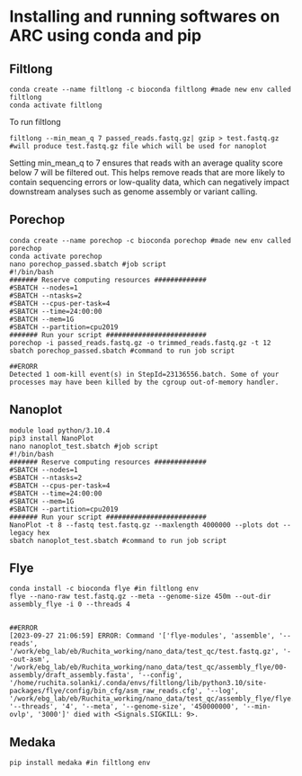 # Installing and running softwares on ARC using conda and pip
## Filtlong
```
conda create --name filtlong -c bioconda filtlong #made new env called filtlong
conda activate filtlong
```
To run filtlong
```
filtlong --min_mean_q 7 passed_reads.fastq.gz| gzip > test.fastq.gz #will produce test.fastq.gz file which will be used for nanoplot
```
Setting min_mean_q to 7 ensures that reads with an average quality score below 7 will be filtered out. This helps remove reads that are more
likely to contain sequencing errors or low-quality data, which can negatively impact downstream analyses such as genome assembly or variant
calling.
## Porechop
```
conda create --name porechop -c bioconda porechop #made new env called porechop
conda activate porechop
nano porechop_passed.sbatch #job script
#!/bin/bash
####### Reserve computing resources #############
#SBATCH --nodes=1
#SBATCH --ntasks=2
#SBATCH --cpus-per-task=4
#SBATCH --time=24:00:00
#SBATCH --mem=1G
#SBATCH --partition=cpu2019
####### Run your script #########################
porechop -i passed_reads.fastq.gz -o trimmed_reads.fastq.gz -t 12
sbatch porechop_passed.sbatch #command to run job script

##ERORR
Detected 1 oom-kill event(s) in StepId=23136556.batch. Some of your processes may have been killed by the cgroup out-of-memory handler.
```
## Nanoplot
```
module load python/3.10.4
pip3 install NanoPlot
nano nanoplot_test.sbatch #job script
#!/bin/bash
####### Reserve computing resources #############
#SBATCH --nodes=1
#SBATCH --ntasks=2
#SBATCH --cpus-per-task=4
#SBATCH --time=24:00:00
#SBATCH --mem=1G
#SBATCH --partition=cpu2019
####### Run your script #########################
NanoPlot -t 8 --fastq test.fastq.gz --maxlength 4000000 --plots dot --legacy hex
sbatch nanoplot_test.sbatch #command to run job script
```
## Flye
```
conda install -c bioconda flye #in filtlong env
flye --nano-raw test.fastq.gz --meta --genome-size 450m --out-dir assembly_flye -i 0 --threads 4


##ERROR 
[2023-09-27 21:06:59] ERROR: Command '['flye-modules', 'assemble', '--reads', '/work/ebg_lab/eb/Ruchita_working/nano_data/test_qc/test.fastq.gz', '--out-asm', '/work/ebg_lab/eb/Ruchita_working/nano_data/test_qc/assembly_flye/00-assembly/draft_assembly.fasta', '--config', '/home/ruchita.solanki/.conda/envs/filtlong/lib/python3.10/site-packages/flye/config/bin_cfg/asm_raw_reads.cfg', '--log', '/work/ebg_lab/eb/Ruchita_working/nano_data/test_qc/assembly_flye/flye.log', '--threads', '4', '--meta', '--genome-size', '450000000', '--min-ovlp', '3000']' died with <Signals.SIGKILL: 9>.
```
## Medaka
```
pip install medaka #in filtlong env
```

